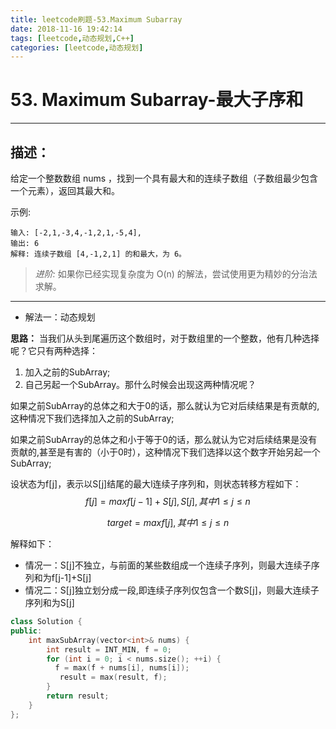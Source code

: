 ```yaml
---
title: leetcode刷题-53.Maximum Subarray
date: 2018-11-16 19:42:14
tags: [leetcode,动态规划,C++]
categories: [leetcode,动态规划]
---
```


# 53. Maximum Subarray-最大子序和

---

## 描述：

给定一个整数数组 nums ，找到一个具有最大和的连续子数组（子数组最少包含一个元素），返回其最大和。

示例:
```
输入: [-2,1,-3,4,-1,2,1,-5,4],
输出: 6
解释: 连续子数组 [4,-1,2,1] 的和最大，为 6。
```

>*进阶:*
>如果你已经实现复杂度为 O(n) 的解法，尝试使用更为精妙的分治法求解。

---

- 解法一：动态规划

**思路：**
当我们从头到尾遍历这个数组时，对于数组里的一个整数，他有几种选择呢？它只有两种选择：
1. 加入之前的SubArray;
2. 自己另起一个SubArray。那什么时候会出现这两种情况呢？

如果之前SubArray的总体之和大于0的话，那么就认为它对后续结果是有贡献的,这种情况下我们选择加入之前的SubArray;

如果之前SubArray的总体之和小于等于0的话，那么就认为它对后续结果是没有贡献的,甚至是有害的（小于0时），这种情况下我们选择以这个数字开始另起一个SubArray;

设状态为f[j]，表示以S[j]结尾的最大l连续子序列和，则状态转移方程如下：
$$f[j] = max{f[j-1] + S[j],S[j]},其中 1 \leq j \le n$$ 

$$target = max{f[j]} , 其中 1 \leq j \le n $$

解释如下：
- 情况一：S[j]不独立，与前面的某些数组成一个连续子序列，则最大连续子序列和为f[j-1]+S[j]
- 情况二：S[j]独立划分成一段,即连续子序列仅包含一个数S[j]，则最大连续子序列和为S[j]

```c++
class Solution {
public:
    int maxSubArray(vector<int>& nums) {
        int result = INT_MIN, f = 0;
        for (int i = 0; i < nums.size(); ++i) {
          f = max(f + nums[i], nums[i]);
           result = max(result, f);
        }
        return result;
    }
};
```
